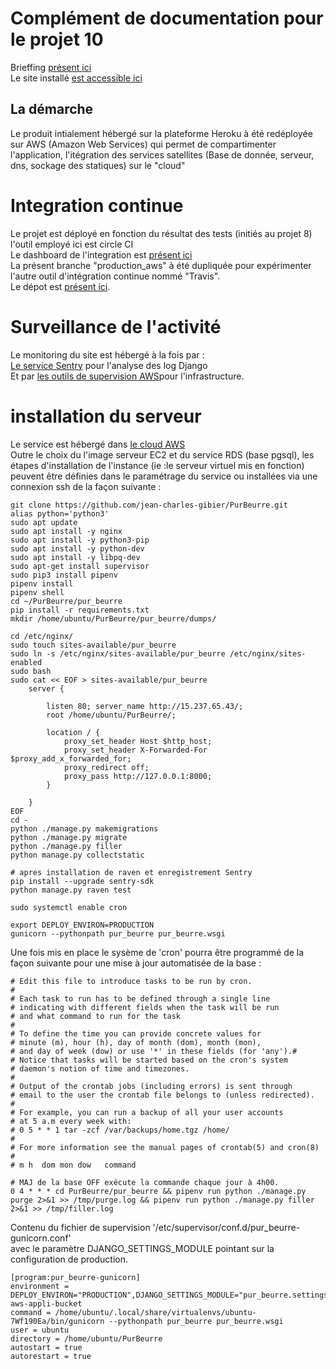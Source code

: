 # Complément de documentation pour le projet 10
Brieffing [présent ici](https://openclassrooms.com/fr/paths/68/projects/160/assignment)<br>
Le site installé [est accessible ici](http://15.237.65.43/)<br>


## La démarche
Le produit intialement hébergé sur la plateforme Heroku à été redéployée sur AWS (Amazon Web Services)
qui permet de compartimenter l'application, l'itégration des services satellites (Base de donnée, serveur, dns, sockage des statiques) sur le "cloud"

# Integration continue
Le projet est déployé en fonction du résultat des tests (initiés au projet 8) l'outil employé ici est circle CI<br>
Le dashboard de l'integration est [présent ici](https://app.circleci.com/pipelines/github/jean-charles-gibier/PurBeurre)<br>
La présent branche "production_aws" à été dupliquée pour expérimenter l'autre outil d'intégration continue nommé "Travis".<br>
Le dépot est [présent ici](https://github.com/jean-charles-gibier/mysandbox).

# Surveillance de l'activité
Le monitoring du site est hébergé à la fois par :<br>
[Le service Sentry](https://sentry.io/organizations/onmyown/issues/?project=5435011) pour l'analyse des log Django<br>
Et par [les outils de supervision AWS](https://eu-west-3.console.aws.amazon.com/cloudwatch/home?region=eu-west-3#)pour l'infrastructure.

# installation du serveur
Le service est hébergé dans [le cloud AWS](https://aws.amazon.com/fr/)<br>
Outre le choix du l'image serveur EC2 et du service RDS (base pgsql), les étapes d'installation de l'instance (ie :le serveur virtuel mis en fonction) peuvent être définies dans le paramétrage du service
ou installées via une connexion ssh de la façon suivante :

```
git clone https://github.com/jean-charles-gibier/PurBeurre.git
alias python='python3'
sudo apt update
sudo apt install -y nginx
sudo apt install -y python3-pip
sudo apt install -y python-dev
sudo apt install -y libpq-dev
sudo apt-get install supervisor
sudo pip3 install pipenv
pipenv install
pipenv shell
cd ~/PurBeurre/pur_beurre
pip install -r requirements.txt
mkdir /home/ubuntu/PurBeurre/pur_beurre/dumps/

cd /etc/nginx/
sudo touch sites-available/pur_beurre
sudo ln -s /etc/nginx/sites-available/pur_beurre /etc/nginx/sites-enabled
sudo bash
sudo cat << EOF > sites-available/pur_beurre
	server { 
			
		listen 80; server_name http://15.237.65.43/; 
		root /home/ubuntu/PurBeurre/;
			
		location / {
			proxy_set_header Host $http_host;
			proxy_set_header X-Forwarded-For $proxy_add_x_forwarded_for;
			proxy_redirect off;
			proxy_pass http://127.0.0.1:8000;
		}
			
	}
EOF
cd -
python ./manage.py makemigrations
python ./manage.py migrate
python ./manage.py filler
python manage.py collectstatic

# apres installation de raven et enregistrement Sentry
pip install --upgrade sentry-sdk
python manage.py raven test

sudo systemctl enable cron

export DEPLOY_ENVIRON=PRODUCTION
gunicorn --pythonpath pur_beurre pur_beurre.wsgi
```

Une fois mis en place le sysème de 'cron' pourra être programmé de la façon suivante pour une mise à jour automatisée de la base :
````
# Edit this file to introduce tasks to be run by cron.
#
# Each task to run has to be defined through a single line
# indicating with different fields when the task will be run
# and what command to run for the task
#
# To define the time you can provide concrete values for
# minute (m), hour (h), day of month (dom), month (mon),
# and day of week (dow) or use '*' in these fields (for 'any').#
# Notice that tasks will be started based on the cron's system
# daemon's notion of time and timezones.
#
# Output of the crontab jobs (including errors) is sent through
# email to the user the crontab file belongs to (unless redirected).
#
# For example, you can run a backup of all your user accounts
# at 5 a.m every week with:
# 0 5 * * 1 tar -zcf /var/backups/home.tgz /home/
#
# For more information see the manual pages of crontab(5) and cron(8)
#
# m h  dom mon dow   command

# MAJ de la base OFF exécute la commande chaque jour à 4h00.
0 4 * * * cd PurBeurre/pur_beurre && pipenv run python ./manage.py purge 2>&1 >> /tmp/purge.log && pipenv run python ./manage.py filler 2>&1 >> /tmp/filler.log

````

Contenu du fichier de supervision '/etc/supervisor/conf.d/pur_beurre-gunicorn.conf'<br>
avec le paramètre DJANGO_SETTINGS_MODULE pointant sur la configuration de production.

```
[program:pur_beurre-gunicorn]
environment = DEPLOY_ENVIRON="PRODUCTION",DJANGO_SETTINGS_MODULE="pur_beurre.settings.production",AWS_ACCESS_KEY_ID=AKIAIXVEWFUD54TOWYDA,AWS_SECRET_ACCESS_KEY=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,AWS_STORAGE_BUCKET_NAME=tuto-aws-appli-bucket
command = /home/ubuntu/.local/share/virtualenvs/ubuntu-7Wf190Ea/bin/gunicorn --pythonpath pur_beurre pur_beurre.wsgi
user = ubuntu
directory = /home/ubuntu/PurBeurre
autostart = true
autorestart = true
```
